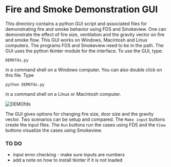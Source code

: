 # Fire and Smoke Demonstration GUI

This directory contains a python GUI script and associated files for demonstrating fire and smoke behavior using FDS and Smokeview.  One can demonstrate the effect of fire size, ventilation and the gravity vector on fire and smoke flow.  This GUI works on Windows, Macintosh and Linux computers.  The programs FDS and Smokeview need to be in the path.  The GUI uses the python tkinter module for the interface.  To use the GUI, type:

```DEMOfds.py```

in a command shell on a Windows computer.  You can also double click on this file.  Type

```python DEMOfds.py```

in a command shell on a Linux or Macintosh computer. 

![DEMOfds](https://github.com/firemodels/smv/assets/12403014/9eb5173a-6be1-4b20-ae18-5c0e9083ea14)

The GUI gives options for changing fire size, door size and the gravity vector.  Two scenarios can be setup and compared. The `Make input` buttons create the input files.  The `Run` buttons run the cases using FDS and the `View` buttons visualize the cases using Smokeview.

### TO DO

* input error checking - make sure inputs are numbers
* add a note on how to install tkinter if it is not loaded


